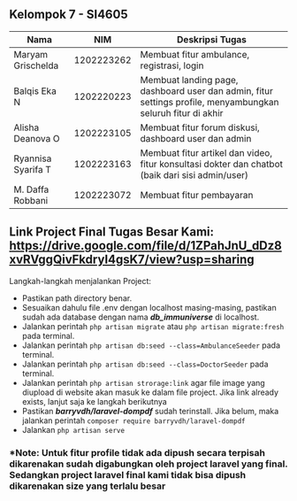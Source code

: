 ## **Kelompok 7 - SI4605**

| Nama | NIM | Deskripsi Tugas |
| --- | --- | --- |
| Maryam Grischelda | 1202223262 | Membuat fitur ambulance, registrasi, login |
| Balqis Eka N | 1202220223 | Membuat landing page, dashboard user dan admin, fitur settings profile, menyambungkan seluruh fitur di akhir |
| Alisha Deanova O | 1202223105 | Membuat fitur forum diskusi, dashboard user dan admin |
| Ryannisa Syarifa T | 1202223163 | Membuat fitur artikel dan video, fitur konsultasi dokter dan chatbot (baik dari sisi admin/user)
| M. Daffa Robbani | 1202223072 | Membuat fitur pembayaran |

## **Link Project Final Tugas Besar Kami:** https://drive.google.com/file/d/1ZPahJnU_dDz8xvRVggQivFkdryI4gsK7/view?usp=sharing
Langkah-langkah menjalankan Project:
- Pastikan path directory benar.
- Sesuaikan dahulu file .env dengan localhost masing-masing, pastikan sudah ada database dengan nama ***db_immuniverse*** di localhost.
- Jalankan perintah `php artisan migrate` atau `php artisan migrate:fresh` pada terminal.
- Jalankan perintah `php artisan db:seed --class=AmbulanceSeeder` pada terminal.
- Jalankan perintah `php artisan db:seed --class=DoctorSeeder` pada terminal.
- Jalankan perintah `php artisan strorage:link` agar file image yang diupload di website akan masuk ke dalam file project. Jika link already exists, lanjut saja ke langkah berikutnya
- Pastikan ***barryvdh/laravel-dompdf*** sudah terinstall. Jika belum, maka jalankan perintah `composer require barryvdh/laravel-dompdf`
- Jalankan `php artisan serve`

### *Note: Untuk fitur profile tidak ada dipush secara terpisah dikarenakan sudah digabungkan oleh project laravel yang final. Sedangkan project laravel final kami tidak bisa dipush dikarenakan size yang terlalu besar


